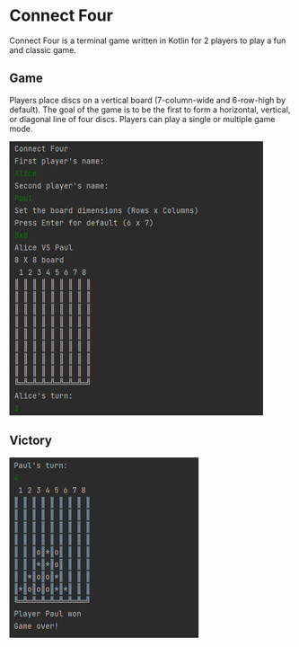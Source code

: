 # Connect Four
Connect Four is a terminal game written in Kotlin for 2 players to play a fun and classic game.

## Game
Players place discs on a vertical board (7-column-wide and 6-row-high by default). 
The goal of the game is to be the first to form a horizontal, vertical, or diagonal line of four discs.
Players can play a single or multiple game mode.

<img src="/images/start_game.png">

## Victory
<img src="/images/game_over.png">